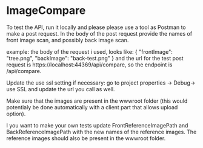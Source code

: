 # ImageCompare

To test the API, run it locally and please please use a tool as Postman to make a post request. In the body of the post request provide the names of 
front image scan, and possibly back image scan.

example: the body of the request i used, looks like:
{
	"frontImage": "tree.png",
	"backImage": "back-test.png"
}
and the url for the test post request is https://localhost:44369/api/compare, so the endpoint is /api/compare.

Update the use ssl setting if necessary: go to project properties -> Debug-> use SSL and update the url you call as well.

Make sure that the images are present in the wwwroot folder (this would potentialy be done automatically with a client part that allows upload option).

I you want to make your own tests update FrontReferenceImagePath and BackReferenceImagePath with the new names of the reference images. The reference images 
should also be present in the wwwroot folder.